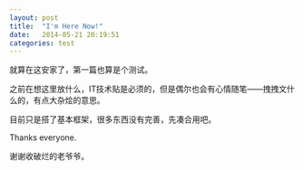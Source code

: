 ```yaml
---
layout: post
title:  "I'm Here Now!"
date:   2014-05-21 20:19:51
categories: test
---
```


就算在这安家了，第一篇也算是个测试。

之前在想这里放什么，IT技术贴是必须的，但是偶尔也会有心情随笔——拽拽文什么的，有点大杂烩的意思。

目前只是搭了基本框架，很多东西没有完善，先凑合用吧。

Thanks everyone.

谢谢收破烂的老爷爷。
